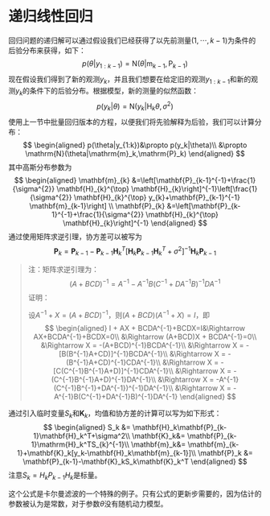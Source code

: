 # 递归线性回归

回归问题的递归解可以通过假设我们已经获得了以先前测量($1,\cdots,k-1$)为条件的后验分布来获得，如下：
$$
p(\theta|y_{1:k-1}) = \mathrm{N}(\theta|\mathrm{m}_{k-1},\mathrm{P}_{k-1})
$$
现在假设我们得到了新的观测$y_k$，并且我们想要在给定旧的观测$y_{1:k-1}$和新的观测$y_k$的条件下的后验分布。根据模型，新的测量的似然函数：
$$
p(y_k|\theta) = \mathrm{N}(y_k|\mathrm{H}_k\theta,\sigma^2)
$$
使用上一节中批量回归版本的方程，以便我们将先验解释为后验，我们可以计算分布：
$$
\begin{aligned}
p(\theta|y_{1:k})&\propto p(y_k|\theta)\\
&\propto \mathrm{N}(\theta|\mathrm{m}_k,\mathrm{P}_k)
\end{aligned}
$$
其中高斯分布参数为
$$
\begin{aligned} \mathbf{m}_{k} &=\left[\mathbf{P}_{k-1}^{-1}+\frac{1}{\sigma^{2}} \mathbf{H}_{k}^{\top} \mathbf{H}_{k}\right]^{-1}\left[\frac{1}{\sigma^{2}} \mathbf{H}_{k}^{\top} y_{k}+\mathbf{P}_{k-1}^{-1} \mathbf{m}_{k-1}\right] \\ \mathbf{P}_{k} &=\left[\mathbf{P}_{k-1}^{-1}+\frac{1}{\sigma^{2}} \mathbf{H}_{k}^{\top} \mathbf{H}_{k}\right]^{-1} \end{aligned}
$$
通过使用矩阵求逆引理，协方差可以被写为
$$
\mathbf{P}_k = \mathbf{P}_{k-1}-\mathbf{P}_{k-1}\mathbf{H}_k^T[\mathbf{H}_k\mathbf{P}_{k-1}\mathbf{H}_k^T+\sigma^2]^{-1}\mathbf{H}_k\mathbf{P}_{k-1}
$$

> 注：矩阵求逆引理为：
> $$
> (A+BCD)^{-1} = A^{-1}-A^{-1}B(C^{-1}+DA^{-1}B)^{-1}DA^{-1}
> $$
> 证明：
>
> 设$A^{-1}+X=(A+BCD)^{-1}$，则$(A+BCD)(A^{-1}+X)=I$，即
> $$
> \begin{aligned}
> I + AX + BCDA^{-1}+BCDX=I&\Rightarrow AX+BCDA^{-1}+BCDX=0\\
> &\Rightarrow (A+BCD)X + BCDA^{-1}=0\\
> &\Rightarrow X = -(A+BCD)^{-1}BCDA^{-1}\\
> &\Rightarrow X = -[B(B^{-1}A+CD)]^{-1}BCDA^{-1}\\
> &\Rightarrow X = -(B^{-1}A+CD)^{-1}CDA^{-1}\\
> &\Rightarrow X = -[C(C^{-1}B^{-1}A+D)]^{-1}CDA^{-1}\\
> &\Rightarrow X = -(C^{-1}B^{-1}A+D)^{-1}DA^{-1}\\
> &\Rightarrow X = -A^{-1}(C^{-1}B^{-1}+DA^{-1})^{-1}DA^{-1}\\
> &\Rightarrow X = -A^{-1}B(C^{-1}+DA^{-1}B)^{-1}DA^{-1}
> \end{aligned}
> $$
> 

通过引入临时变量$S_k$和$\mathbf{K}_k$，均值和协方差的计算可以写为如下形式：
$$
\begin{aligned}
S_k &= \mathbf{H}_k\mathbf{P}_{k-1}\mathbf{H}_k^T+\sigma^2\\
\mathbf{K}_k&= \mathbf{P}_{k-1}\mathrm{H}_k^TS_{k}^{-1}\\
\mathbf{m}_k&= \mathbf{m}_{k-1}+\mathbf{K}_k[y_k-\mathbf{H}_k\mathbf{m}_{k-1}]\\
\mathbf{P}_k &= \mathbf{P}_{k-1}-\mathbf{K}_kS_k\mathbf{K}_k^T
\end{aligned}
$$
注意$S_k = H_kP_{k-1}H_k$是标量。

这个公式是卡尔曼滤波的一个特殊的例子。只有公式的更新步需要的，因为估计的参数被认为是常数，对于参数$\theta$没有随机动力模型。

